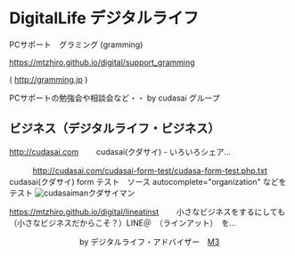 # DigitalLife デジタルライフ

PCサポート　グラミング (gramming)

<a href="https://mtzhiro.github.io/digital/support_gramming">https://mtzhiro.github.io/digital/support_gramming</a>

( <a href="http://gramming.jp">http://gramming.jp</a> )

PCサポートの勉強会や相談会など・・  by cudasai グループ

## ビジネス（デジタルライフ・ビジネス）

<a href="http://cudasai.com">http://cudasai.com</a>
　　cudasai(クダサイ) - いろいろシェア...

　　　<a href="http://cudasai.com/cudasai-form-test/cudasa-form-test.php.txt">http://cudasai.com/cudasai-form-test/cudasa-form-test.php.txt</a>
　　　　　cudasai(クダサイ) form テスト　ソース autocomplete="organization" などをテスト
     <img src="http://cudasai.com/wp-content/uploads/2018/07/cudasai2-300x225.png" alt="cudasaiman" />クダサイマン
     
<a href="https://mtzhiro.github.io/digital/lineatinst">https://mtzhiro.github.io/digital/lineatinst</a>
　　小さなビジネスをするにしても（小さなビジネスだからこそ？）LINE＠　（ラインアット）　を...
  
　　　　　　　　　by デジタルライフ・アドバイザー　<a href="http://caesalpina.com/M3">M3</a>
